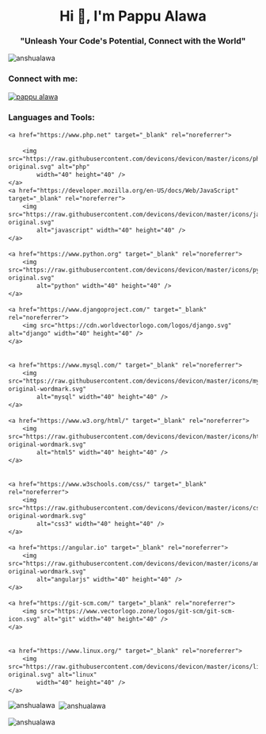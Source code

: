 <h1 align="center">Hi 👋, I'm Pappu Alawa</h1>
<h3 align="center">"Unleash Your Code's Potential, Connect with the World"</h3>

<p align="left"> <img src="https://komarev.com/ghpvc/?username=anshualawa&label=Profile%20views&color=0e75b6&style=flat"
        alt="anshualawa" /> </p>

<h3 align="left">Connect with me:</h3>
<p align="left">
    <a href="https://linkedin.com/in/pappu alawa" target="blank"><img align="center"
            src="https://raw.githubusercontent.com/rahuldkjain/github-profile-readme-generator/master/src/images/icons/Social/linked-in-alt.svg"
            alt="pappu alawa" height="30" width="40" /></a>
</p>

<h3 align="left">Languages and Tools:</h3>
<p align="left">

    <a href="https://www.php.net" target="_blank" rel="noreferrer">

        <img src="https://raw.githubusercontent.com/devicons/devicon/master/icons/php/php-original.svg" alt="php"
            width="40" height="40" />
    </a>
    <a href="https://developer.mozilla.org/en-US/docs/Web/JavaScript" target="_blank" rel="noreferrer">
        <img src="https://raw.githubusercontent.com/devicons/devicon/master/icons/javascript/javascript-original.svg"
            alt="javascript" width="40" height="40" />
    </a>

    <a href="https://www.python.org" target="_blank" rel="noreferrer">
        <img src="https://raw.githubusercontent.com/devicons/devicon/master/icons/python/python-original.svg"
            alt="python" width="40" height="40" />
    </a>

    <a href="https://www.djangoproject.com/" target="_blank" rel="noreferrer">
        <img src="https://cdn.worldvectorlogo.com/logos/django.svg" alt="django" width="40" height="40" />
    </a>


    <a href="https://www.mysql.com/" target="_blank" rel="noreferrer">
        <img src="https://raw.githubusercontent.com/devicons/devicon/master/icons/mysql/mysql-original-wordmark.svg"
            alt="mysql" width="40" height="40" />
    </a>

    <a href="https://www.w3.org/html/" target="_blank" rel="noreferrer">
        <img src="https://raw.githubusercontent.com/devicons/devicon/master/icons/html5/html5-original-wordmark.svg"
            alt="html5" width="40" height="40" />
    </a>


    <a href="https://www.w3schools.com/css/" target="_blank" rel="noreferrer">
        <img src="https://raw.githubusercontent.com/devicons/devicon/master/icons/css3/css3-original-wordmark.svg"
            alt="css3" width="40" height="40" />
    </a>

    <a href="https://angular.io" target="_blank" rel="noreferrer">
        <img src="https://raw.githubusercontent.com/devicons/devicon/master/icons/angularjs/angularjs-original-wordmark.svg"
            alt="angularjs" width="40" height="40" />
    </a>

    <a href="https://git-scm.com/" target="_blank" rel="noreferrer">
        <img src="https://www.vectorlogo.zone/logos/git-scm/git-scm-icon.svg" alt="git" width="40" height="40" />
    </a>


    <a href="https://www.linux.org/" target="_blank" rel="noreferrer">
        <img src="https://raw.githubusercontent.com/devicons/devicon/master/icons/linux/linux-original.svg" alt="linux"
            width="40" height="40" />
    </a>



</p>

<p><img align="left"
        src="https://github-readme-stats.vercel.app/api/top-langs?username=anshualawa&show_icons=true&locale=en&layout=compact"
        alt="anshualawa" />
</p>

<p>&nbsp;
    <img align="center" src="https://github-readme-stats.vercel.app/api?username=anshualawa&show_icons=true&locale=en"
        alt="anshualawa" />
</p>

<p>
    <img align="center" src="https://github-readme-streak-stats.herokuapp.com/?user=anshualawa&" alt="anshualawa" />
</p>
